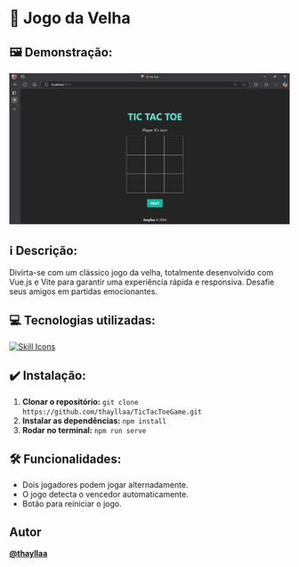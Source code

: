 # 📌 Jogo da Velha

## 🖼️ **Demonstração:**
![Tic Tac Toe](https://github.com/thayllaa/TicTacToeGame/blob/master/public/TicTacToe_Screenshot.png)

## ℹ️ **Descrição:**
Divirta-se com um clássico jogo da velha, totalmente desenvolvido com Vue.js e Vite para garantir uma experiência rápida e responsiva. Desafie seus amigos em partidas emocionantes.

## 💻 **Tecnologias utilizadas:**
[![Skill Icons](https://skillicons.dev/icons?i=vue,vite,tailwind&theme=dark)](https://skillicons.dev)

## ✔️ **Instalação:**
1. **Clonar o repositório:** `git clone https://github.com/thayllaa/TicTacToeGame.git`
2. **Instalar as dependências:** `npm install`
3. **Rodar no terminal:** `npm run serve`

## 🛠️ **Funcionalidades:**
* Dois jogadores podem jogar alternadamente.
* O jogo detecta o vencedor automaticamente.
* Botão para reiniciar o jogo.

## **Autor**
**[@thayllaa](https://www.github.com/thayllaa)**
